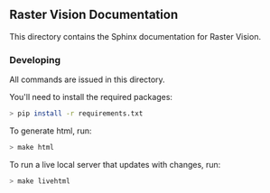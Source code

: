 ## Raster Vision Documentation

This directory contains the Sphinx documentation for Raster Vision.

### Developing

All commands are issued in this directory.

You'll need to install the required packages:

```sh
> pip install -r requirements.txt
```

To generate html, run:

```sh
> make html
```

To run a live local server that updates with changes, run:

```sh
> make livehtml
```

